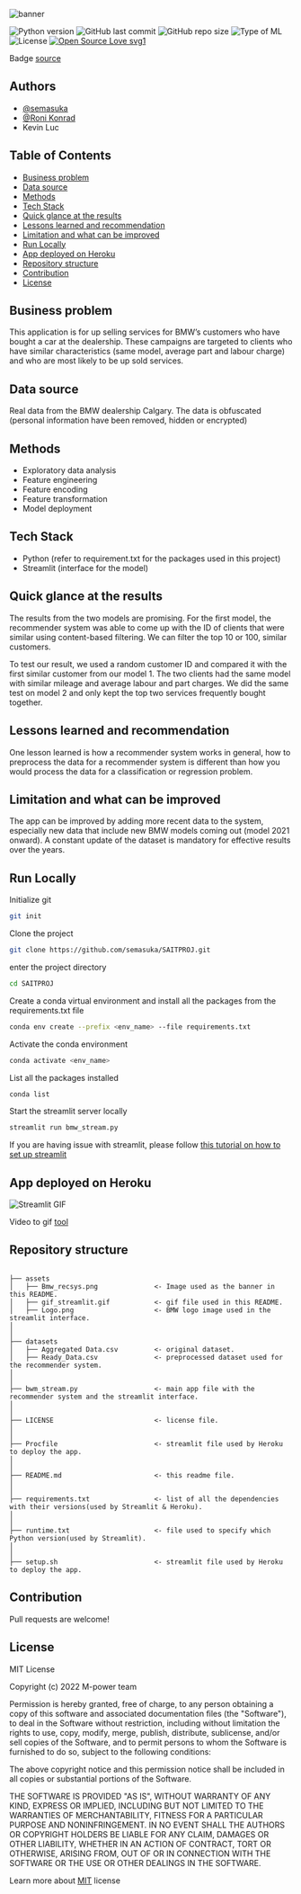 ![banner](assets/Bmw_recsys.png)


![Python version](https://img.shields.io/badge/Python%20version-3.7%2B-lightgrey)
![GitHub last commit](https://img.shields.io/github/last-commit/semasuka/SAITPROJ)
![GitHub repo size](https://img.shields.io/github/repo-size/semasuka/SAITPROJ)
![Type of ML](https://img.shields.io/badge/Type%20of%20ML-Recommender%20System-red)
![License](https://img.shields.io/badge/License-MIT-green)
[![Open Source Love svg1](https://badges.frapsoft.com/os/v1/open-source.svg?v=103)](https://github.com/ellerbrock/open-source-badges/)


Badge [source](https://shields.io/)


## Authors

- [@semasuka](https://www.github.com/semasuka)
- [@Roni Konrad](https://github.com/RoniKonrad)
- Kevin Luc

## Table of Contents

- [Business problem](#business-problem)
- [Data source](#data-source)
- [Methods](#methods)
- [Tech Stack](#tech-stack)
- [Quick glance at the results](#quick-glance-at-the-results)
- [Lessons learned and recommendation](#lessons-learned-and-recommendation)
- [Limitation and what can be improved](#limitation-and-what-can-be-improved)
- [Run Locally](#run-locally)
- [App deployed on Heroku](#app-deployed-on-heroku)
- [Repository structure](#repository-structure)
- [Contribution](#contribution)
- [License](#license)




## Business problem

This application is for up selling services for BMW’s customers who have bought a car at the dealership. These campaigns are targeted to clients who have similar characteristics (same model, average part and labour charge) and who are most likely to be up sold services.
## Data source

Real data from the BMW dealership Calgary. The data is obfuscated (personal information have been removed, hidden or encrypted)
## Methods

- Exploratory data analysis
- Feature engineering
- Feature encoding
- Feature transformation
- Model deployment
## Tech Stack

- Python (refer to requirement.txt for the packages used in this project)
- Streamlit (interface for the model)


## Quick glance at the results

The results from the two models are promising. For the first model, the recommender system was able to come up with the ID of clients that were similar using content-based filtering. We can filter the top 10 or 100, similar customers.

To test our result, we used a random customer ID and compared it with the first similar customer from our model 1. The two clients had the same model with similar mileage and average labour and part charges. We did the same test on model 2 and only kept the top two services frequently bought together.


## Lessons learned and recommendation

One lesson learned is how a recommender system works in general, how to preprocess the data for a recommender system is different than how you would process the data for a classification or regression problem.

## Limitation and what can be improved

The app can be improved by adding more recent data to the system, especially new data that include new BMW models coming out (model 2021 onward). A constant update of the dataset is mandatory for effective results over the years.


## Run Locally
Initialize git

```bash
git init
```


Clone the project

```bash
git clone https://github.com/semasuka/SAITPROJ.git
```

enter the project directory

```bash
cd SAITPROJ
```

Create a conda virtual environment and install all the packages from the requirements.txt file

```bash
conda env create --prefix <env_name> --file requirements.txt
```

Activate the conda environment

```bash
conda activate <env_name>
```

List all the packages installed

```bash
conda list
```

Start the streamlit server locally

```bash
streamlit run bmw_stream.py
```
If you are having issue with streamlit, please follow [this tutorial on how to set up streamlit](https://docs.streamlit.io/library/get-started/installation)

## App deployed on Heroku

![Streamlit GIF](assets/gif_streamlit.gif)

Video to gif [tool](https://ezgif.com/)
## Repository structure


```

├── assets
│   ├── Bmw_recsys.png              <- Image used as the banner in this README.
│   ├── gif_streamlit.gif           <- gif file used in this README.
│   ├── Logo.png                    <- BMW logo image used in the streamlit interface.
│
│
├── datasets
│   ├── Aggregated Data.csv         <- original dataset.
│   ├── Ready_Data.csv              <- preprocessed dataset used for the recommender system.
│
│
├── bwm_stream.py                   <- main app file with the recommender system and the streamlit interface.
│
│
├── LICENSE                         <- license file.
│
│
├── Procfile                        <- streamlit file used by Heroku to deploy the app.
│
│
├── README.md                       <- this readme file.
│
│
├── requirements.txt                <- list of all the dependencies with their versions(used by Streamlit & Heroku).
│
│
├── runtime.txt                     <- file used to specify which Python version(used by Streamlit).
│
│
├── setup.sh                        <- streamlit file used by Heroku to deploy the app.

```
## Contribution

Pull requests are welcome!

## License

MIT License

Copyright (c) 2022 M-power team

Permission is hereby granted, free of charge, to any person obtaining a copy
of this software and associated documentation files (the "Software"), to deal
in the Software without restriction, including without limitation the rights
to use, copy, modify, merge, publish, distribute, sublicense, and/or sell
copies of the Software, and to permit persons to whom the Software is
furnished to do so, subject to the following conditions:

The above copyright notice and this permission notice shall be included in all
copies or substantial portions of the Software.

THE SOFTWARE IS PROVIDED "AS IS", WITHOUT WARRANTY OF ANY KIND, EXPRESS OR
IMPLIED, INCLUDING BUT NOT LIMITED TO THE WARRANTIES OF MERCHANTABILITY,
FITNESS FOR A PARTICULAR PURPOSE AND NONINFRINGEMENT. IN NO EVENT SHALL THE
AUTHORS OR COPYRIGHT HOLDERS BE LIABLE FOR ANY CLAIM, DAMAGES OR OTHER
LIABILITY, WHETHER IN AN ACTION OF CONTRACT, TORT OR OTHERWISE, ARISING FROM,
OUT OF OR IN CONNECTION WITH THE SOFTWARE OR THE USE OR OTHER DEALINGS IN THE
SOFTWARE.

Learn more about [MIT](https://choosealicense.com/licenses/mit/) license
